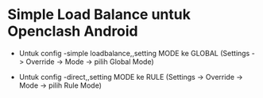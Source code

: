 # Simple Load Balance untuk Openclash Android
- Untuk config -simple loadbalance,,setting MODE ke GLOBAL
  (Settings -> Override -> Mode -> pilih Global Mode)
  
- Untuk config -direct,,setting MODE ke RULE
  (Settings -> Override -> Mode -> pilih Rule Mode)
